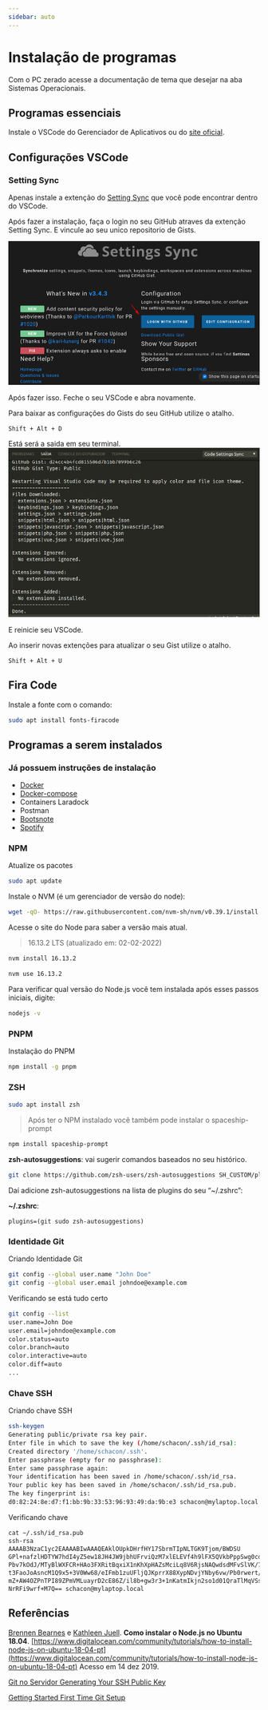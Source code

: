 ```yaml
---
sidebar: auto
---
```

# Instalação de programas

Com o PC zerado acesse a documentação de tema que desejar na aba Sistemas Operacionais.

## Programas essenciais

Instale o VSCode do Gerenciador de Aplicativos ou do [site oficial](https://code.visualstudio.com/).

## Configurações VSCode

### Setting Sync

Apenas instale a extenção do [Setting Sync](https://marketplace.visualstudio.com/items?itemName=Shan.code-settings-sync) que você pode encontrar dentro do VSCode.

Após fazer a instalação, faça o login no seu GitHub atraves da extenção Setting Sync. E vincule ao seu unico repositorio de Gists.

<img src="/images/setting-sync.png">

Após fazer isso. Feche o seu VSCode e abra novamente.

Para baixar as configurações do Gists do seu GitHub utilize o atalho.

```
Shift + Alt + D
```

Está será a saida em seu terminal.
<img src="/images/output-setting-sync-download-extensions.png">

E reinicie seu VSCode.

Ao inserir novas extenções para atualizar o seu Gist utilize o atalho.

```
Shift + Alt + U
```

## Fira Code

Instale a fonte com o comando:

```bash
sudo apt install fonts-firacode
```

## Programas a serem instalados

### Já possuem instruções de instalação

- [Docker](/docker-install/)
- [Docker-compose](/docker-compose/)
- Containers Laradock
- Postman
- [Bootsnote](https://boostnote.io/)
- [Spotify](https://www.spotify.com/br/download/linux/)

### NPM

Atualize os pacotes

```bash
sudo apt update
```

Instale o NVM (é um gerenciador de versão do node):

```bash
wget -qO- https://raw.githubusercontent.com/nvm-sh/nvm/v0.39.1/install.sh | bash
```

Acesse o site do Node para saber a versão mais atual.
> 16.13.2 LTS (atualizado em: 02-02-2022)

```bash
nvm install 16.13.2
```

```bash
nvm use 16.13.2
```

Para verificar qual versão do Node.js você tem instalada após esses passos iniciais, digite:

```bash
nodejs -v
```

### PNPM

Instalação do PNPM

```bash
npm install -g pnpm
```

### ZSH

```bash
sudo apt install zsh
```

> Após ter o NPM instalado você também pode instalar o spaceship-prompt

```bash
npm install spaceship-prompt
```

**zsh-autosuggestions**: vai sugerir comandos baseados no seu histórico.

```bash
git clone https://github.com/zsh-users/zsh-autosuggestions SH_CUSTOM/plugins/zsh-autosuggestions
```

Daí adicione zsh-autosuggestions na lista de plugins do seu “~/.zshrc”:

**~/.zshrc**:
```
plugins=(git sudo zsh-autosuggestions)
```



### Identidade Git

Criando Identidade Git

```bash
git config --global user.name "John Doe"
git config --global user.email johndoe@example.com
```

Verificando se está tudo certo

```bash
git config --list
user.name=John Doe
user.email=johndoe@example.com
color.status=auto
color.branch=auto
color.interactive=auto
color.diff=auto
...
```

### Chave SSH

Criando chave SSH

```bash
ssh-keygen
Generating public/private rsa key pair.
Enter file in which to save the key (/home/schacon/.ssh/id_rsa):
Created directory '/home/schacon/.ssh'.
Enter passphrase (empty for no passphrase):
Enter same passphrase again:
Your identification has been saved in /home/schacon/.ssh/id_rsa.
Your public key has been saved in /home/schacon/.ssh/id_rsa.pub.
The key fingerprint is:
d0:82:24:8e:d7:f1:bb:9b:33:53:96:93:49:da:9b:e3 schacon@mylaptop.local
```

Verificando chave

```
cat ~/.ssh/id_rsa.pub
ssh-rsa AAAAB3NzaC1yc2EAAAABIwAAAQEAklOUpkDHrfHY17SbrmTIpNLTGK9Tjom/BWDSU
GPl+nafzlHDTYW7hdI4yZ5ew18JH4JW9jbhUFrviQzM7xlELEVf4h9lFX5QVkbPppSwg0cda3
Pbv7kOdJ/MTyBlWXFCR+HAo3FXRitBqxiX1nKhXpHAZsMciLq8V6RjsNAQwdsdMFvSlVK/7XA
t3FaoJoAsncM1Q9x5+3V0Ww68/eIFmb1zuUFljQJKprrX88XypNDvjYNby6vw/Pb0rwert/En
mZ+AW4OZPnTPI89ZPmVMLuayrD2cE86Z/il8b+gw3r3+1nKatmIkjn2so1d01QraTlMqVSsbx
NrRFi9wrf+M7Q== schacon@mylaptop.local
```

## Referências

[Brennen Bearnes](https://www.digitalocean.com/community/users/bpb) e [Kathleen Juell](https://www.digitalocean.com/community/users/katjuell). **Como instalar o Node.js no Ubuntu 18.04**. [https://www.digitalocean.com/community/tutorials/how-to-install-node-js-on-ubuntu-18-04-pt](https://www.digitalocean.com/community/tutorials/how-to-install-node-js-on-ubuntu-18-04-pt) Acesso em 14 dez 2019.

[Git no Servidor Generating Your SSH Public Key](https://git-scm.com/book/pt-pt/v2/Git-no-Servidor-Generating-Your-SSH-Public-Key)

[Getting Started First Time Git Setup](https://git-scm.com/book/en/v2/Getting-Started-First-Time-Git-Setup)
